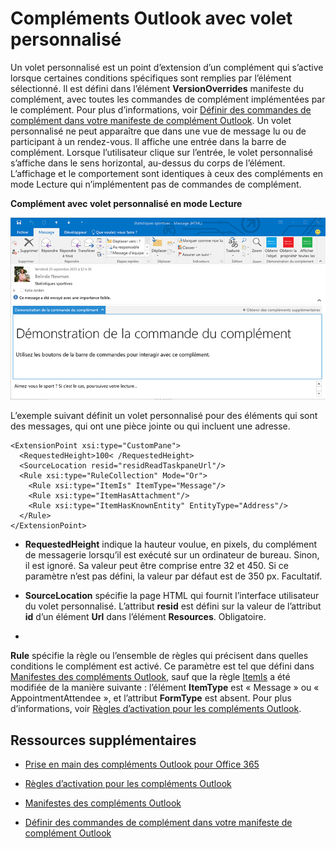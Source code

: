 
# <a name="custom-pane-outlook-add-ins"></a>Compléments Outlook avec volet personnalisé

Un volet personnalisé est un point d’extension d’un complément qui s’active lorsque certaines conditions spécifiques sont remplies par l’élément sélectionné. Il est défini dans l’élément  **VersionOverrides** manifeste du complément, avec toutes les commandes de complément implémentées par le complément. Pour plus d’informations, voir [Définir des commandes de complément dans votre manifeste de complément Outlook](../outlook/manifests/define-add-in-commands.md). Un volet personnalisé ne peut apparaître que dans une vue de message lu ou de participant à un rendez-vous. Il affiche une entrée dans la barre de complément. Lorsque l’utilisateur clique sur l’entrée, le volet personnalisé s’affiche dans le sens horizontal, au-dessus du corps de l’élément. L’affichage et le comportement sont identiques à ceux des compléments en mode Lecture qui n’implémentent pas de commandes de complément.

**Complément avec volet personnalisé en mode Lecture**

![Affiche un volet personnalisé dans un formulaire de lecture de message.](../../images/c585ab0a-6c33-42d0-a20f-5deb8b54f480.png)

L’exemple suivant définit un volet personnalisé pour des éléments qui sont des messages, qui ont une pièce jointe ou qui incluent une adresse. 



```
<ExtensionPoint xsi:type="CustomPane">
  <RequestedHeight>100< /RequestedHeight> 
  <SourceLocation resid="residReadTaskpaneUrl"/>
  <Rule xsi:type="RuleCollection" Mode="Or">
    <Rule xsi:type="ItemIs" ItemType="Message"/>
    <Rule xsi:type="ItemHasAttachment"/>
    <Rule xsi:type="ItemHasKnownEntity" EntityType="Address"/>
  </Rule>
</ExtensionPoint>
```



-  **RequestedHeight** indique la hauteur voulue, en pixels, du complément de messagerie lorsqu’il est exécuté sur un ordinateur de bureau. Sinon, il est ignoré. Sa valeur peut être comprise entre 32 et 450. Si ce paramètre n’est pas défini, la valeur par défaut est de 350 px. Facultatif.
    
-  **SourceLocation** spécifie la page HTML qui fournit l’interface utilisateur du volet personnalisé. L’attribut **resid** est défini sur la valeur de l’attribut **id** d’un élément **Url** dans l’élément **Resources**. Obligatoire.
    
-  

  **Rule** spécifie la règle ou l’ensemble de règles qui précisent dans quelles conditions le complément est activé. Ce paramètre est tel que défini dans [Manifestes des compléments Outlook](../outlook/manifests/manifests.md), sauf que la règle [ItemIs](http://msdn.microsoft.com/en-us/library/f7dac4a3-1574-9671-1eda-47f092390669%28Office.15%29.aspx) a été modifiée de la manière suivante : l’élément **ItemType** est « Message » ou « AppointmentAttendee », et l’attribut **FormType** est absent. Pour plus d’informations, voir [Règles d’activation pour les compléments Outlook](../outlook/manifests/activation-rules.md).
    

## <a name="additional-resources"></a>Ressources supplémentaires



- [Prise en main des compléments Outlook pour Office 365](https://dev.outlook.com/MailAppsGettingStarted)
    
- [Règles d’activation pour les compléments Outlook](../outlook/manifests/activation-rules.md)
    
- [Manifestes des compléments Outlook](../outlook/manifests/manifests.md)
    
- [Définir des commandes de complément dans votre manifeste de complément Outlook](../outlook/manifests/define-add-in-commands.md)
    
